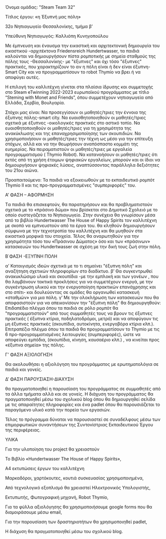 
Όνομα ομάδας: "Steam Team 32"

Tίτλος έργου: «η Έξυπνή μας πόλη»

32ο Νηπιαγωγείο Θεσσαλονίκης, τμήμα β’

Υπεύθυνη Νηπιαγωγός: Καλλιόπη Κυνηγοπούλου


Με έμπνευση και έναυσμα την εικαστική και αρχιτεκτονική δημιουργία του εικαστικού -αρχιτέκτονα Friedensreich Hundertwasser,
τα παιδιά καλούνται να δημιουργήσουν πίστα ρομποτικής με σημεία σταθμούς της πόλης τους -Θεσσαλονίκης- με "έξυπνες" 
και όχι τόσο "έξυπνες"  πρακτικές, που χαρακτηρίζουν το αν η πόλη είναι ή δεν είναι έξυπνη-Smart City 
και να προγραμματίσουν το robot Thymio να βρει ή να αποφύγει αυτές.

Η επιλογή του καλλιτέχνη γίνεται στα πλαίσια ίδρυσης και συμμετοχής στο Steam eTwinning 2022-2023 ευρωπαϊκού προγράμματος με τίτλο 
“Steming with Monet and Friends”, όπου συμμετέχουν νηπιαγωγεία από Ελλάδα, Σερβία, Βουλγαρία.

Στόχοι μας είναι:
Να προσεγγίσουν οι μαθητές/τριες την έννοια της έξυπνης πόλης-smart city.
Να ευαισθητοποιηθούν οι μαθητές/τριες σχετικά με έξυπνες -οικολογικές πρακτικές στο αστικό τοπίο.
Να ευαισθητοποιηθούν οι μαθητές/τριες για τη χρησιμότητα της ανακύκλωσης και της επαναχρησιμοποίησης των σκουπιδιών.
Να χρησιμοποιήσουν οι μαθητές/τριες την τέχνη ως μέσο για την επίτευξη στόχων, αλλά και να την θεωρήσουν αναπόσπαστο κομμάτι της ευημερίας.
Να πειραματιστούν οι μαθητές/τριες με εργαλεία προγραμματισμού ( Thymio Robot).
Να κατανοήσουν οι μαθητές/τριες ότι εκτός από τη χρήση έτοιμων ψηφιακών εργαλείων, μπορούν και οι ίδιοι να δημιουργήσουν ψηφιακές λύσεις, 
αναπτύσσοντας παράλληλα δεξιότητες του 21ου αιώνα.

Προαπαιτούμενο:
Τα παιδιά να εξοικειωθούν με το εκπαιδευτικό ρομπότ Thymio ΙΙ και τις προ-προγραμματισμένες "συμπεριφορές" του.

Α’ ΦΑΣΗ – ΑΦΟΡΜΗΣΗ

Tα παιδιά θα επισκεφτούν, θα παρατηρήσουν και θα προβληματιστούν σχετικά με το «πράσινο δώμα» που βρίσκεται στο Δημοτικό Σχολειό με το οποίο συστεγάζεται το Νηπιαγωγείο. 
Στην συνέχεια θα γνωρίσουν μέσα από το βιβλίο Hundertwasser The House of Happy Spirits τον καλλιτέχνη με σκοπό να εμπνευστούν από τα έργα του.
θα κληθούν δημιουργήσουν σύμφωνα με την τεχνοτροπία του καλλιτέχνη και θα μυηθούν στα εικαστικά μορφικά του στοιχεία.
Τέλος θα αναρωτηθούν για την χρησιμότητα τόσο του «Πράσινου Δώματος» όσο και των «πράσινων» κατασκευών του Hundertwasser σε σχέση με την δική τους ζωή στην πόλη.

Β΄ΦΑΣΗ -ΕΞΥΠΝΗ ΠΟΛΗ

α’ Καταιγισμός ιδεών σχετικά με το τι σημαίνει "έξυπνη πόλη" και 
αναζήτηση σχετικών πληροφορίων στο διαδίκτυο.
β’ Θα συγκεντρωθεί ανακυκλώσιμο υλικό και σκουπίδια -με την εμπλοκή και των γονέων , που θα λαμβάνουν τακτικά προκλήσεις για να συμμετέχουν ενεργά,
με την συγκέντρωση υλικού και την ενεργοποίηση πρακτικών επανάχρησης και στο σπίτι- και δουλεύοντας σε ομάδες θα οργανωθεί κατασκευή «σταθμών» για μια πόλη. 
γ’ Με την ολοκλήρωση των κατασκευών που θα αποφασιστούν για να απεικονίσουν την "έξυπνη πόλη" θα δημιουργηθούν: 
Επιδαπέδιο πλέγμα όπου τα παιδιά σε ρόλο ρομπότ θα "προγραμματιστούν" από τους συμμαθητές τους να βρουν τις έξυπνες πρακτικές 
( έξυπνα κτίρια, ποδηλατοδρόμοι, μετρό) και να αποφύγουν τις μη έξυπνες πρακτικές (σκουπίδια, αυτοκίνητα, ενεργοβόρα κτίρια κλπ.).
Επιτραπέζιο πλέγμα όπου τα παιδιά θα προγραμματίσουν το Thymio με  τις 6 προ-προγραμματισμένες λειτουργίες (συμπεριφορές), 
ώστε να αποφεύγει εμπόδια, (σκουπίδια, κίνηση, καυσαέριο κλπ.) , να κινείται προς «έξυπνα σημεία» της πόλης.

Γ’ ΦΑΣΗ ΑΞΙΟΛΟΓΗΣΗ

Θα ακολουθήσει η αξιολόγηση του προγράμματος με ερωτηματολόγια σε παιδιά και γονείς.

Δ’ ΦΑΣΗ ΠΑΡΟΥΣΙΑΣΗ-ΔΙΑΧΥΣΗ

θα πραγματοποιηθεί η παρουσίαση του προγράμματος σε συμμαθητές από τα άλλα τμήματα αλλά και σε γονείς.
Η διάχυση του προγράμματος θα πραγματοποιηθεί μέσω του σχολικού blog όπου θα δημιουργηθεί σελίδα με τις απαραίτητες πληροφορίες 
και ένα padlet όπου θα παρουσιάζεται το παραγόμενο υλικό κατά την πορεία των εργασιών.

Τέλος το πρόγραμμα δύναται να παρουσιαστεί σε συναδέλφους μέσω των επιμορφωτικών συναντήσεων της Συντονίστριας Εκπαιδευτικού Έργου της περιφέρειας.

ΥΛΙΚΑ

Για την υλοποίηση του project θα χρειαστούν

Το Βιβλίο «Hundertwasser The House of Happy Spirits»,

Α4 εκτυπώσεις έργων του καλλιτέχνη

Μαρκαδόροι, χαρτόκουτες, κουτιά συσκευασίας χρησιμοποιημένα,

Από τεχνολογικό εξοπλισμό θα χρειαστεί Ηλεκτρονικός Υπολογιστής,

Εκτυπωτής, Φωτογραφική μηχανή, Robot Thymio,

Για τα φύλλα αξιολόγησης θα χρησιμοποιήσουμε google forms που θα διαμοιράσουμε μέσω email,

Για την παρουσίαση των δραστηριοτήτων θα χρησιμοποιηθεί padlet,

Η διάχυση θα πραγματοποιηθεί μέσω του σχολικού blog.





